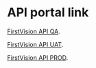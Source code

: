 # API portal link

[FirstVision API QA](./?path=/docs/swagger/qa/).

[FirstVision API UAT](./?path=/docs/swagger/uat/).

[FirstVision API PROD](./?path=/docs/swagger/prod/).